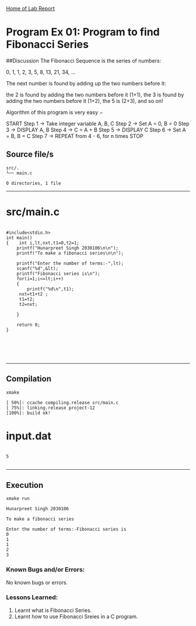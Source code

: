 [Home of Lab Report](../lab.html)

# Program Ex 01: Program to find Fibonacci Series

##Discussion
The Fibonacci Sequence is the series of numbers:

0, 1, 1, 2, 3, 5, 8, 13, 21, 34, ...

The next number is found by adding up the two numbers before it:

the 2 is found by adding the two numbers before it (1+1),
the 3 is found by adding the two numbers before it (1+2),
the 5 is (2+3),
and so on!

Algorithm of this program is very easy −

START
   Step 1 → Take integer variable A, B, C
   Step 2 → Set A = 0, B = 0
   Step 3 → DISPLAY A, B
   Step 4 → C = A + B
   Step 5 → DISPLAY C
   Step 6 → Set A = B, B = C
   Step 7 → REPEAT from 4 - 6, for n times
STOP
## Source file/s

```
src/.
└── main.c

0 directories, 1 file
```

---


# src/main.c

```

#include<stdio.h>
int main()
{    int i,lt,nxt,t1=0,t2=1;
    printf("Hunarpreet Singh 2030106\n\n");
    printf("To make a fibonacci series\n\n");
    
    printf("Enter the number of terms:-",lt);
    scanf("%d",&lt);
    printf("Fibonacci series is\n");
    for(i=1;i<=lt;i++)
    {
        printf("%d\n",t1);
     nxt=t1+t2 ;
     t1=t2;
     t2=nxt;
        
    }
    
    return 0;
}






```

---

## Compilation

```
xmake

[ 50%]: ccache compiling.release src/main.c
[ 75%]: linking.release project-12
[100%]: build ok!

```

# input.dat

```

5


```

---


## Execution
```
xmake run

Hunarpreet Singh 2030106

To make a fibonacci series

Enter the number of terms:-Fibonacci series is
0
1
1
2
3

```

### Known Bugs and/or Errors:

No known bugs or errors.

### Lessons Learned:

1. Learnt what is Fibonacci Series.
2. Learnt how to use Fibonacci Sreies in a C program.
